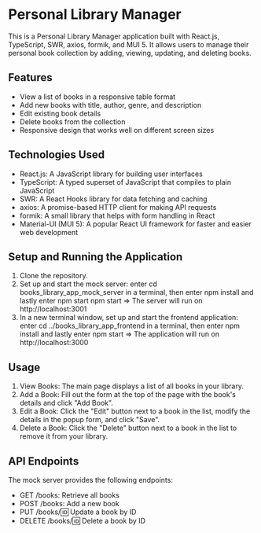 # Personal Library Manager

This is a Personal Library Manager application built with React.js, TypeScript, SWR, axios, formik, and MUI 5. It allows users to manage their personal book collection by adding, viewing, updating, and deleting books.

## Features

- View a list of books in a responsive table format
- Add new books with title, author, genre, and description
- Edit existing book details
- Delete books from the collection
- Responsive design that works well on different screen sizes

## Technologies Used

- React.js: A JavaScript library for building user interfaces
- TypeScript: A typed superset of JavaScript that compiles to plain JavaScript
- SWR: A React Hooks library for data fetching and caching
- axios: A promise-based HTTP client for making API requests
- formik: A small library that helps with form handling in React
- Material-UI (MUI 5): A popular React UI framework for faster and easier web development

## Setup and Running the Application

1. Clone the repository.
2. Set up and start the mock server:
 enter cd books_library_app_mock_server in a terminal, then enter npm install and lastly enter npm start npm start => The server will run on http://localhost:3001
4. In a new terminal window, set up and start the frontend application: enter cd ../books_library_app_frontend in a terminal, then enter npm install and lastly enter npm start => The application will run on http://localhost:3000

## Usage

1. View Books: The main page displays a list of all books in your library.
2. Add a Book: Fill out the form at the top of the page with the book's details and click "Add Book".
3. Edit a Book: Click the "Edit" button next to a book in the list, modify the details in the popup form, and click "Save".
4. Delete a Book: Click the "Delete" button next to a book in the list to remove it from your library.

## API Endpoints

The mock server provides the following endpoints:

- GET /books: Retrieve all books
- POST /books: Add a new book
- PUT /books/:id: Update a book by ID
- DELETE /books/:id: Delete a book by ID

